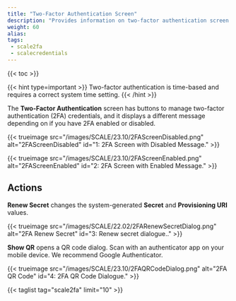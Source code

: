 ```yaml
---
title: "Two-Factor Authentication Screen"
description: "Provides information on two-factor authentication screen settings."
weight: 60
alias:
tags:
 - scale2fa
 - scalecredentials
---
```


{{< toc >}}

{{< hint type=important >}}
Two-factor authentication is time-based and requires a correct system time setting.
{{< /hint >}}

The **Two-Factor Authentication** screen has buttons to manage two-factor authentication (2FA) credentials, and it displays a different message depending on if you have 2FA enabled or disabled.

{{< trueimage src="/images/SCALE/23.10/2FAScreenDisabled.png" alt="2FAScreenDisabled" id="1: 2FA Screen with Disabled Message." >}}

{{< trueimage src="/images/SCALE/23.10/2FAScreenEnabled.png" alt="2FAScreenEnabled" id="2: 2FA Screen with Enabled Message." >}}

## Actions

**Renew Secret** changes the system-generated **Secret** and **Provisioning URI** values. 

{{< trueimage src="/images/SCALE/22.02/2FARenewSecretDialog.png" alt="2FA Renew Secret" id="3: Renew secret dialogue.." >}}

**Show QR** opens a QR code dialog. Scan with an authenticator app on your mobile device. We recommend Google Authenticator.

{{< trueimage src="/images/SCALE/23.10/2FAQRCodeDialog.png" alt="2FA QR Code" id="4: 2FA QR Code Dialogue." >}}

{{< taglist tag="scale2fa" limit="10" >}}
